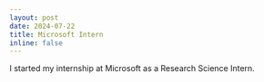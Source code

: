 ```yaml
---
layout: post
date: 2024-07-22
title: Microsoft Intern
inline: false
---
```


I started my internship at Microsoft as a Research Science Intern.